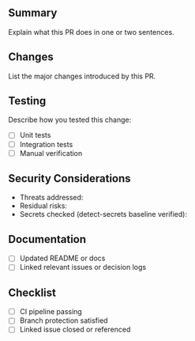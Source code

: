 ## Summary
Explain what this PR does in one or two sentences.

## Changes
List the major changes introduced by this PR.

## Testing
Describe how you tested this change:
- [ ] Unit tests
- [ ] Integration tests
- [ ] Manual verification

## Security Considerations
- Threats addressed:
- Residual risks:
- Secrets checked (detect-secrets baseline verified):

## Documentation
- [ ] Updated README or docs
- [ ] Linked relevant issues or decision logs

## Checklist
- [ ] CI pipeline passing
- [ ] Branch protection satisfied
- [ ] Linked issue closed or referenced